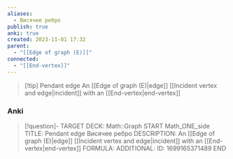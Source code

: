 ```yaml
---
aliases:
  - Висячее ребро
publish: true
anki: true
created: 2023-11-01 17:32
parent:
  - "[[Edge of graph (E)]]"
connected:
  - "[[End-vertex]]"
---
```


> [!tip] Pendant edge
> An [[Edge of graph (E)|edge]] [[Incident vertex and edge|incident]] with an [[End-vertex|end-vertex]]

### Anki
> [!question]-
TARGET DECK: Math::Graph
START
Math_ONE_side
TITLE: Pendant edge
Висячее ребро 
DESCRIPTION: An [[Edge of graph (E)|edge]] [[Incident vertex and edge|incident]] with an [[End-vertex|end-vertex]]
FORMULA: 
ADDITIONAL:
ID: 1699165371489
END












